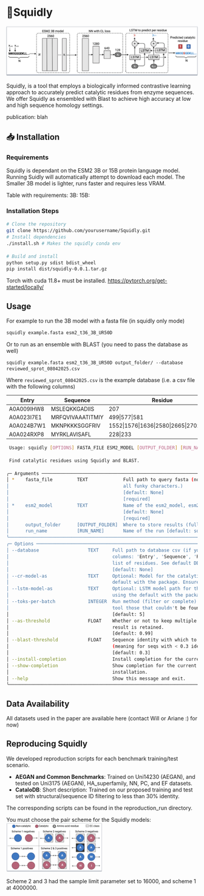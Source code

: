 # 🦑Squidly
![Overview Figure](overview_fig_.png)

Squidly, is a tool that employs a biologically informed contrastive learning approach to accurately predict catalytic residues from enzyme sequences. We offer Squidly as ensembled with Blast to achieve high accuracy at low and high sequence homology settings.

publication:
blah

## 📥 Installation
### Requirements
Squidly is dependant on the ESM2 3B or 15B protein language model. Running Suidly will automatically attempt to download each model.
The Smaller 3B model is lighter, runs faster and requires less VRAM. 

Table with requirements:
3B: 
15B: 

### Installation Steps
```bash
# Clone the repository
git clone https://github.com/yourusername/Squidly.git
# Install dependencies
./install.sh # Makes the squidly conda env

# Build and install
python setup.py sdist bdist_wheel
pip install dist/squidly-0.0.1.tar.gz 
```

Torch with cuda 11.8+ must be installed.
https://pytorch.org/get-started/locally/

## Usage
For example to run the 3B model with a fasta file (in squidly only mode)
```bash
squidly example.fasta esm2_t36_3B_UR50D 
```

Or to run as an ensemble with BLAST (you need to pass the database as well)
```
squidly example.fasta esm2_t36_3B_UR50D output_folder/ --database reviewed_sprot_08042025.csv
```
Where `reviewed_sprot_08042025.csv` is the example database (i.e. a csv file with the following columns)


| Entry      | Sequence         | Residue                                  |
|------------|------------------|------------------------------------------|
| A0A009IHW8 | MSLEQKKGADIIS    | 207                                      |
| A0A023I7E1 | MRFQVIVAAATITMIY | 499\|577\|581                            |
| A0A024B7W1 | MKNPKKKSGGFRIV   | 1552\|1576\|1636\|2580\|2665\|2701\|2737 |
| A0A024RXP8 | MYRKLAVISAFL     | 228\|233                                 |


```bash
 Usage: squidly [OPTIONS] FASTA_FILE ESM2_MODEL [OUTPUT_FOLDER] [RUN_NAME]                                         
                                                                                                                   
 Find catalytic residues using Squidly and BLAST.                                                                  
                                                                                                                   
╭─ Arguments ─────────────────────────────────────────────────────────────────────────────────────────────────────╮
│ *    fasta_file         TEXT             Full path to query fasta (note have simple IDs otherwise we'll remove  │
│                                          all funky characters.)                                                 │
│                                          [default: None]                                                        │
│                                          [required]                                                             │
│ *    esm2_model         TEXT             Name of the esm2_model, esm2_t36_3B_UR50D or esm2_t48_15B_UR50D        │
│                                          [default: None]                                                        │
│                                          [required]                                                             │
│      output_folder      [OUTPUT_FOLDER]  Where to store results (full path!) [default: Current Directory]       │
│      run_name           [RUN_NAME]       Name of the run [default: squidly]                                     │
╰─────────────────────────────────────────────────────────────────────────────────────────────────────────────────╯
╭─ Options ───────────────────────────────────────────────────────────────────────────────────────────────────────╮
│ --database                  TEXT     Full path to database csv (if you want to do the ensemble), needs 3        │
│                                      columns: 'Entry', 'Sequence', 'Residue' where residue is a | separated     │
│                                      list of residues. See default DB provided by Squidly.                      │
│                                      [default: None]                                                            │
│ --cr-model-as               TEXT     Optional: Model for the catalytic residue prediction i.e. not using the    │
│                                      default with the package. Ensure it matches the esmmodel.                  │
│ --lstm-model-as             TEXT     Optional: LSTM model path for the catalytic residue prediction i.e. not    │
│                                      using the default with the package. Ensure it matches the esmmodel.        │
│ --toks-per-batch            INTEGER  Run method (filter or complete) i.e. filter = only annotates with the next │
│                                      tool those that couldn't be found.                                         │
│                                      [default: 5]                                                               │
│ --as-threshold              FLOAT    Whether or not to keep multiple predicted values if False only the top     │
│                                      result is retained.                                                        │
│                                      [default: 0.99]                                                            │
│ --blast-threshold           FLOAT    Sequence identity with which to use Squidly over BLAST defualt 0.3         │
│                                      (meaning for seqs with < 0.3 identity in the DB use Squidly).              │
│                                      [default: 0.3]                                                             │
│ --install-completion                 Install completion for the current shell.                                  │
│ --show-completion                    Show completion for the current shell, to copy it or customize the         │
│                                      installation.                                                              │
│ --help                               Show this message and exit.                                                │
╰─────────────────────────────────────────────────────────────────────────────────────────────────────────────────╯

```

## Data Availability
All datasets used in the paper are available here (contact Will or Ariane :) for now)

## Reproducing Squidly
We developed reproduction scripts for each benchmark training/test scenario.

- **AEGAN and Common Benchmarks**: Trained on Uni14230 (AEGAN), and tested on Uni3175 (AEGAN), HA_superfamily, NN, PC, and EF datasets.
- **CataloDB**: Short description: Trained on our proposed training and test set with structural/sequence ID filtering to less than 30% identity.

The corresponding scripts can be found in the reproduction_run directory.

You must choose the pair scheme for the Squidly models:
<img src="pair_scheme_fig_.png" width=50%>

Scheme 2 and 3 had the sample limit parameter set to 16000, and scheme 1 at 4000000.

